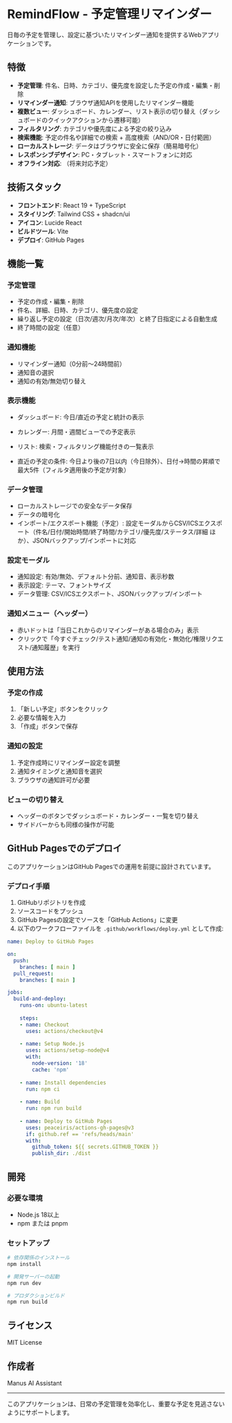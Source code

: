# RemindFlow - 予定管理リマインダー

日毎の予定を管理し、設定に基づいたリマインダー通知を提供するWebアプリケーションです。

## 特徴

- **予定管理**: 件名、日時、カテゴリ、優先度を設定した予定の作成・編集・削除
- **リマインダー通知**: ブラウザ通知APIを使用したリマインダー機能
- **複数ビュー**: ダッシュボード、カレンダー、リスト表示の切り替え（ダッシュボードのクイックアクションから遷移可能）
- **フィルタリング**: カテゴリや優先度による予定の絞り込み
- **検索機能**: 予定の件名や詳細での検索 + 高度検索（AND/OR・日付範囲）
- **ローカルストレージ**: データはブラウザに安全に保存（簡易暗号化）
- **レスポンシブデザイン**: PC・タブレット・スマートフォンに対応
- **オフライン対応**: （将来対応予定）

## 技術スタック

- **フロントエンド**: React 19 + TypeScript
- **スタイリング**: Tailwind CSS + shadcn/ui
- **アイコン**: Lucide React
- **ビルドツール**: Vite
- **デプロイ**: GitHub Pages

## 機能一覧

### 予定管理
- 予定の作成・編集・削除
- 件名、詳細、日時、カテゴリ、優先度の設定
- 繰り返し予定の設定（日次/週次/月次/年次）と終了日指定による自動生成
- 終了時間の設定（任意）

### 通知機能
- リマインダー通知（0分前〜24時間前）
- 通知音の選択
- 通知の有効/無効切り替え

### 表示機能
- ダッシュボード: 今日/直近の予定と統計の表示
- カレンダー: 月間・週間ビューでの予定表示
- リスト: 検索・フィルタリング機能付きの一覧表示

- 直近の予定の条件: 今日より後の7日以内（今日除外）、日付→時間の昇順で最大5件（フィルタ適用後の予定が対象）

### データ管理
- ローカルストレージでの安全なデータ保存
- データの暗号化
- インポート/エクスポート機能（予定）: 設定モーダルからCSV/ICSエクスポート（件名/日付/開始時間/終了時間/カテゴリ/優先度/ステータス/詳細 ほか）、JSONバックアップ/インポートに対応

### 設定モーダル
- 通知設定: 有効/無効、デフォルト分前、通知音、表示秒数
- 表示設定: テーマ、フォントサイズ
- データ管理: CSV/ICSエクスポート、JSONバックアップ/インポート

### 通知メニュー（ヘッダー）
- 赤いドットは「当日これからのリマインダーがある場合のみ」表示
- クリックで「今すぐチェック/テスト通知/通知の有効化・無効化/権限リクエスト/通知履歴」を実行

## 使用方法

### 予定の作成
1. 「新しい予定」ボタンをクリック
2. 必要な情報を入力
3. 「作成」ボタンで保存

### 通知の設定
1. 予定作成時にリマインダー設定を調整
2. 通知タイミングと通知音を選択
3. ブラウザの通知許可が必要

### ビューの切り替え
- ヘッダーのボタンでダッシュボード・カレンダー・一覧を切り替え
- サイドバーからも同様の操作が可能

## GitHub Pagesでのデプロイ

このアプリケーションはGitHub Pagesでの運用を前提に設計されています。

### デプロイ手順

1. GitHubリポジトリを作成
2. ソースコードをプッシュ
3. GitHub Pagesの設定でソースを「GitHub Actions」に変更
4. 以下のワークフローファイルを `.github/workflows/deploy.yml` として作成:

```yaml
name: Deploy to GitHub Pages

on:
  push:
    branches: [ main ]
  pull_request:
    branches: [ main ]

jobs:
  build-and-deploy:
    runs-on: ubuntu-latest
    
    steps:
    - name: Checkout
      uses: actions/checkout@v4
      
    - name: Setup Node.js
      uses: actions/setup-node@v4
      with:
        node-version: '18'
        cache: 'npm'
        
    - name: Install dependencies
      run: npm ci
      
    - name: Build
      run: npm run build
      
    - name: Deploy to GitHub Pages
      uses: peaceiris/actions-gh-pages@v3
      if: github.ref == 'refs/heads/main'
      with:
        github_token: ${{ secrets.GITHUB_TOKEN }}
        publish_dir: ./dist
```

## 開発

### 必要な環境
- Node.js 18以上
- npm または pnpm

### セットアップ
```bash
# 依存関係のインストール
npm install

# 開発サーバーの起動
npm run dev

# プロダクションビルド
npm run build
```

## ライセンス

MIT License

## 作成者

Manus AI Assistant

---

このアプリケーションは、日常の予定管理を効率化し、重要な予定を見逃さないようにサポートします。

